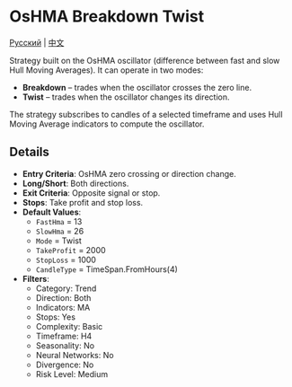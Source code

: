 # OsHMA Breakdown Twist
[Русский](README_ru.md) | [中文](README_cn.md)

Strategy built on the OsHMA oscillator (difference between fast and slow Hull Moving Averages). It can operate in two modes:

- **Breakdown** – trades when the oscillator crosses the zero line.
- **Twist** – trades when the oscillator changes its direction.

The strategy subscribes to candles of a selected timeframe and uses Hull Moving Average indicators to compute the oscillator.

## Details

- **Entry Criteria**: OsHMA zero crossing or direction change.
- **Long/Short**: Both directions.
- **Exit Criteria**: Opposite signal or stop.
- **Stops**: Take profit and stop loss.
- **Default Values**:
  - `FastHma` = 13
  - `SlowHma` = 26
  - `Mode` = Twist
  - `TakeProfit` = 2000
  - `StopLoss` = 1000
  - `CandleType` = TimeSpan.FromHours(4)
- **Filters**:
  - Category: Trend
  - Direction: Both
  - Indicators: MA
  - Stops: Yes
  - Complexity: Basic
  - Timeframe: H4
  - Seasonality: No
  - Neural Networks: No
  - Divergence: No
  - Risk Level: Medium
